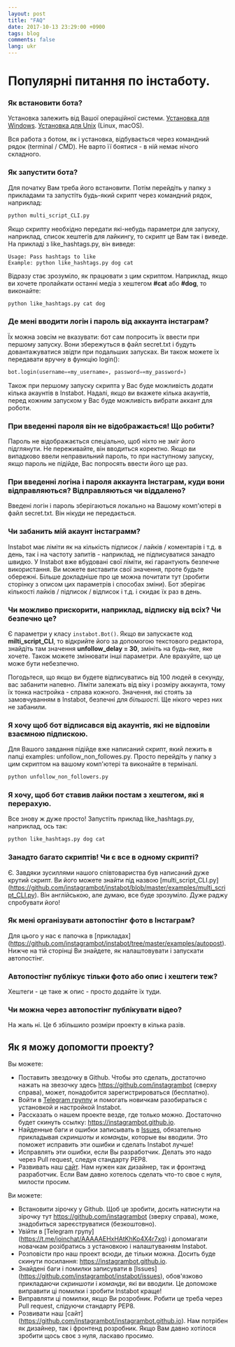 ```yaml
---
layout: post
title: "FAQ"
date: 2017-10-13 23:29:00 +0900
tags: blog
comments: false
lang: ukr
---
```

# Популярні питання по інстаботу.

### Як встановити бота?

Установка залежить від Вашої операційної системи. [Установка для Windows](/docs/ukr/Installation_on_Windows.md). [Установка для Unix](/docs/ukr/Installation_on_Unix.md) (Linux, macOS).

Вся работа з ботом, як і установка, відбувається через командний рядок (terminal / CMD). Не варто її боятися - в ній немає нічого складного.

### Як запустити бота?

Для початку Вам треба його встановити. Потім перейдіть у папку з прикладами та запустіть будь-який скрипт через командний рядок, наприклад:
``` python
python multi_script_CLI.py
```

Якщо скрипту необхідно передати які-небудь параметри для запуску, наприклад, список хештегів для лайкингу, то скрипт це Вам так і виведе. На прикладі з like_hashtags.py, він виведе:
```
Usage: Pass hashtags to like
Example: python like_hashtags.py dog cat
```

Відразу стає зрозуміло, як працювати з цим скриптом. Наприклад, якщо ви хочете пролайкати останні медіа з хештегом **#cat** або **#dog**, то виконайте:

``` python
python like_hashtags.py cat dog
```

### Де мені вводити логін і пароль від аккаунта інстаграм?

Їх можна зовсім не вказувати: бот сам попросить їх ввести при першому запуску. Вони збережуться в файл secret.txt і будуть довантажуватися звідти при подальших запусках. Ви також можете їх передавати вручну в функцію login():
``` python
bot.login(username=«my_username», password=«my_password»)
```

Також при першому запуску скрипта у Вас буде можливість додати кілька акаунтів в Instabot. Надалі, якщо ви вкажете кілька акаунтів, перед кожним запуском у Вас буде можливість вибрати аккант для роботи.

### При введенні пароля він не відображається! Що робити?

Пароль не відображається спеціально, щоб ніхто не зміг його підглянути. Не переживайте, він вводиться коректно. Якщо ви випадково ввели неправильний пароль, то при наступному запуску, якщо пароль не підійде, Вас попросять ввести його ще раз.

### При введенні логіна і пароля аккаунта Інстаграм, куди вони відправляються? Відправляються чи віддалено?

Введені логін і пароль зберігаються локально на Вашому комп'ютері в файл secret.txt. Він нікуди не передається.

### Чи забанить мій акаунт інстаграмм?

Instabot має ліміти як на кількість підписок / лайків / коментарів і т.д. в день, так і на частоту запитів - наприклад, не підписуватися занадто швидко. У Instabot вже вбудовані свої ліміти, які гарантують безпечне використання. Ви можете виставити свої значення, проте будьте обережні. Більше докладніше про це можна почитати тут (зробити сторінку з описом цих параметрів і способах зміни). Бот зберігає кількості лайків / підписок / відписок і т.д. і скидає їх раз в день.

### Чи можливо прискорити, наприклад, відписку від всіх? Чи безпечно це?

Є параметри у класу `instabot.Bot()`. Якщо ви запускаєте код __milti_script_CLI__, то відкрийте його за допомогою текстового редактора, знайдіть там значення __unfollow_delay = 30__, змініть на будь-яке, яке хочете. Також можете змінювати інші параметри. Але врахуйте, що це може бути небезпечно.

Погодьтеся, що якщо ви будете відписуватись від 100 людей в секунду, вас забанити напевно. Ліміти залежать від віку і розміру аккаунта, тому їх тонка настройка - справа кожного. Значення, які стоять за замовчуванням в Instabot, безпечні для _більшості_. Ще нікого через них не забанили.

### Я хочу щоб бот відписався від акаунтів, які не відповіли взаємною підпискою.

Для Вашого завдання підійде вже написаний скрипт, який лежить в папці examples: unfollow_non_followes.py. Просто перейдіть у папку з цим скриптом на вашому комп'ютері та виконайте в терміналі.
``` python
python unfollow_non_followers.py
```

### Я хочу, щоб бот ставив лайки постам з хештегом, які я перерахую.

Все знову ж дуже просто! Запустіть приклад like_hashtags.py, наприклад, ось так:
``` python
python like_hashtags.py dog cat
```

### Занадто багато скриптів! Чи є все в одному скрипті?

Є. Завдяки зусиллями нашого співтовариства був написаний дуже крутий скрипт. Ви його можете знайти під назвою [multi_script_CLI.py] (https://github.com/instagrambot/instabot/blob/master/examples/multi_script_CLI.py). Він англійською, але думаю, все буде зрозуміло. Дуже раджу спробувати його!

### Як мені організувати автопостінг фото в Інстаграм?

Для цього у нас є папочка в [прикладах] (https://github.com/instagrambot/instabot/tree/master/examples/autopost). Нижче на тій сторінці Ви знайдете, як налаштовувати і запускати автопостінг.

### Автопостінг публікує тільки фото або опис і хештеги теж?

Хештеги - це таке ж опис - просто додайте їх туди.

### Чи можна через автопостінг публікувати відео?

На жаль ні. Це б збільшило розміри проекту в кілька разів.

## Як я можу допомогти проекту?

Вы можете:
* Поставить звездочку в Github. Чтобы это сделать, достаточно нажать на звезочку здесь https://github.com/instagrambot (сверху справа), может, понадобится зарегистрироваться (бесплатно).
* Войти в [Telegram группу](https://t.me/joinchat/AAAAAEHxHAtKhKo4X4r7xg) и помогать новичкам разобираться с установкой и настройкой Instabot.
* Рассказать о нашем проекте везде, где только можно. Достаточно будет скинуть ссылку: https://instagrambot.github.io.
* Найденные баги и ошибки записывать в [Issues](https://github.com/instagrambot/instabot/issues), обязательно прикладывая _скриншоты_ и _команды_, которые вы вводили. Это поможет исправить эти ошибки и сделать Instabot лучше!
* Исправлять эти ошибки, если Вы разработчик. Делать это надо через Pull request, следуя стандарту PEP8.
* Развивать наш [сайт](https://github.com/instagrambot/instagrambot.github.io). Нам нужен как дизайнер, так и фронтэнд разработчик. Если Вам давно хотелось сделать что-то свое с нуля, милости просим.

Ви можете:
* Встановити зірочку у Github. Щоб це зробити, досить натиснути на зірочку тут https://github.com/instagrambot (зверху справа), може, знадобиться зареєструватися (безкоштовно).
* Увійти в [Telegram групу] (https://t.me/joinchat/AAAAAEHxHAtKhKo4X4r7xg) і допомагати новачкам розібратись з установкою і налаштуванням Instabot.
* Розповісти про наш проект всюди, де тільки можна. Досить буде скинути посилання: https://instagrambot.github.io.
* Знайдені баги і помилки записувати в [Issues] (https://github.com/instagrambot/instabot/issues), обов'язково прикладаючи _скриншоти_ і _команди_, які ви вводили. Це допоможе виправити ці помилки і зробити Instabot краще!
* Виправляти ці помилки, якщо Ви розробник. Робити це треба через Pull request, слідуючи стандарту PEP8.
* Розвивати наш [сайт] (https://github.com/instagrambot/instagrambot.github.io). Нам потрібен як дизайнер, так і фронтенд розробник. Якщо Вам давно хотілося зробити щось своє з нуля, ласкаво просимо.
